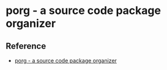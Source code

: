 # porg - a source code package organizer

## Reference

+ [porg - a source code package organizer](http://porg.sourceforge.net/)
